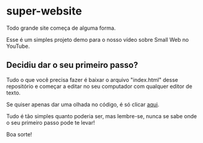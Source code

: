 # super-website
Todo grande site começa de alguma forma.

Esse é um simples projeto demo para o nosso vídeo sobre Small Web no YouTube.

## Decidiu dar o seu primeiro passo?

Tudo o que você precisa fazer é baixar o arquivo "index.html" desse repositório e começar a editar no seu computador com qualquer editor de texto.

Se quiser apenas dar uma olhada no código, é só clicar <a href='https://github.com/Diolinux/super-website/blob/main/index.html'>aqui</a>.

Tudo é tão simples quanto poderia ser, mas lembre-se, nunca se sabe onde o seu primeiro passo pode te levar!

Boa sorte!
